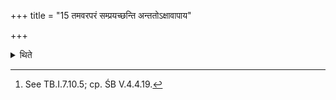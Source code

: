 +++
title = "15 तमवरपरं सम्प्रयच्छन्ति अन्ततोऽक्षावापाय"

+++

<details><summary>थिते</summary>

15. They give to the next person in the sequence,[^1] last to the Akṣāvāpa.  

[^1]: See TB.I.7.10.5; cp. ŚB V.4.4.19. 
</details>
